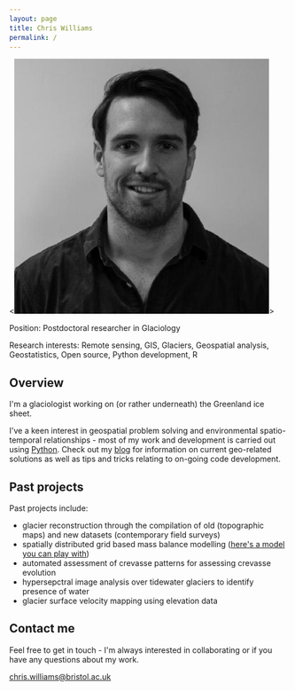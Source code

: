 ```yaml
---
layout: page
title: Chris Williams
permalink: /
---
```


<![Chris Williams](/images/my_face.jpg)>

Position: Postdoctoral researcher in Glaciology

Research interests: Remote sensing, GIS, Glaciers, Geospatial analysis, Geostatistics, Open source, Python development, R

## Overview

I'm a glaciologist working on (or rather underneath) the Greenland ice sheet. 

I've a keen interest in geospatial problem solving and environmental spatio-temporal relationships - most of my work and development is carried out using [Python](https://www.python.org/). Check out my [blog](../blog) for information on current geo-related solutions as well as tips and tricks relating to on-going code development.

## Past projects

Past projects include:

- glacier reconstruction through the compilation of old (topographic maps) and new datasets (contemporary field surveys)
- spatially distributed grid based mass balance modelling ([here's a model you can play with](https://github.com/Chris35Wills/SEB_model_java_files))
- automated assessment of crevasse patterns for assessing crevasse evolution
- hypersepctral image analysis over tidewater glaciers to identify presence of water 
- glacier surface velocity mapping using elevation data

## Contact me

Feel free to get in touch - I'm always interested in collaborating or if you have any questions about my work.

[chris.williams@bristol.ac.uk](mailto:chris.williams@bristol.ac.uk)